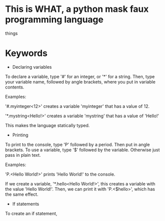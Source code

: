 # This is WHAT, a python mask faux programming language
things
# Keywords
- Declaring variables

To declare a variable, type '#' for an integer, or '*' for a string. Then,
type your variable name, followed by angle brackets, where you put
in variable contents.

Examples:

'#.myinteger<12>' creates a variable 'myinteger' that has a value of 12.

'*.mystring<Hello!>' creates a variable 'mystring' that has a value of
'Hello!'

This makes the language statically typed.

- Printing

To print to the console, type 'P' followed by a period. Then put in angle
brackets. To use a variable, type '$' followed by the variable. 
Otherwise just pass in plain text.

Examples:

'P.<Hello World!>' prints 'Hello World!' to the console.

If we create a variable, '*.hello<Hello World!>', this creates a variable
with the value 'Hello World!'. Then, we can print it with
'P.<$hello>', which has the same effect.

- If statements

To create an if statement, 